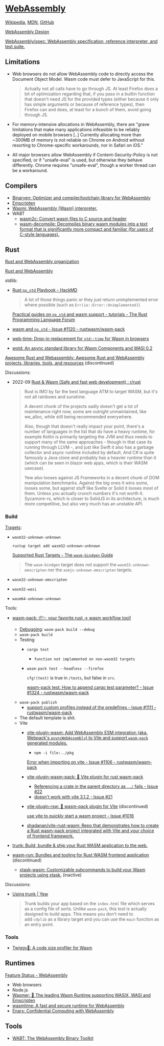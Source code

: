 # [WebAssembly](https://webassembly.org/)
[Wikipedia](https://en.wikipedia.org/wiki/WebAssembly), [MDN](https://developer.mozilla.org/en-US/docs/WebAssembly), [GitHub](https://github.com/WebAssembly)

[WebAssembly Design](https://github.com/WebAssembly/design)

[WebAssembly/spec: WebAssembly specification, reference interpreter, and test suite.](https://github.com/WebAssembly/spec)

## Limitations
- Web browsers do not allow WebAssembly code to directly access the Document Object Model. Wasm code must defer to JavaScript for this.

  > Actually not all calls have to go through JS. At least Firefox does a bit of optimization regarding that, if you pass in a builtin function that doesn't need JS for the provided types (either because it only has simple arguments or because of reference types), then Firefox can and does, at least for a bunch of them, avoid going through JS.

- For memory-intensive allocations in WebAssembly, there are "grave limitations that make many applications infeasible to be reliably deployed on mobile browsers \[..\] Currently allocating more than ~300MB of memory is not reliable on Chrome on Android without resorting to Chrome-specific workarounds, nor in Safari on iOS."
- All major browsers allow WebAssembly if Content-Security-Policy is not specified, or if "unsafe-eval" is used, but otherwise they behave differently. Chrome requires "unsafe-eval", though a worker thread can be a workaround.

## Compilers
- [Binaryen: Optimizer and compiler/toolchain library for WebAssembly](https://github.com/WebAssembly/binaryen)
- [Emscripten](https://emscripten.org/)
- [Wasmi: WebAssembly (Wasm) interpreter.](https://github.com/wasmi-labs/wasmi)
- WABT
  - [wasm2c: Convert wasm files to C source and header](https://github.com/WebAssembly/wabt/tree/main/wasm2c)
  - [wasm-decompile: Decompiles binary wasm modules into a text format that is significantly more compact and familiar (for users of C-style languages).](https://github.com/WebAssembly/wabt/blob/main/docs/decompiler.md)

## Rust
[Rust and WebAssembly organization](https://github.com/rustwasm)

[Rust and WebAssembly](https://rustwasm.github.io/book/introduction.html)

stdlib:
- [Rust `no_std` Playbook - HackMD](https://hackmd.io/@alxiong/rust-no-std)

  > A lot of those things panic or they just return unimplemented error where possible (such as `Err(io::Error::Unimplemented)`)

  [Practical guides on `no_std` and wasm support - tutorials - The Rust Programming Language Forum](https://users.rust-lang.org/t/practical-guides-on-no-std-and-wasm-support/94762)

- [wasm and `no_std` - Issue #1120 - rustwasm/wasm-pack](https://github.com/rustwasm/wasm-pack/issues/1120)

- [web-time: Drop-in replacement for `std::time` for Wasm in browsers](https://github.com/daxpedda/web-time)

- [wstd: An async standard library for Wasm Components and WASI 0.2](https://github.com/yoshuawuyts/wstd)

[Awesome Rust and Webassembly: Awesome Rust and WebAssembly projects, libraries, tools, and resources](https://github.com/rustwasm/awesome-rust-and-webassembly) (discontinued)

Discussions:
- 2022-09 [Rust & Wasm (Safe and fast web development) : r/rust](https://www.reddit.com/r/rust/comments/xk706q/rust_wasm_safe_and_fast_web_development/)

  > Rust is IMO by far the best language ATM to target WASM, but it's not all rainbows and sunshine.
  > 
  > A decent chunk of the projects sadly doesn't get a lot of maintenance right now, some are outright unmaintained, like we_alloc, while still being recommended everywhere.
  > 
  > Also, though that doesn't really impact your point, there's a number of languages in the list that do have a heavy runtime, for example Kotlin is primarily targeting the JVM and thus needs to support many of the same approaches - though in that case its running through LLVM -, and just like Swift it also has a garbage collector and async runtime included by default. And C# is quite famously a Java clone and probably has a heavier runtime than it (which can be seen in blazor web apps, which is their WASM usecase).
  > 
  > Yew also looses against JS Frameworks in a decent chunk of DOM manipulation benchmarks. Against the big ones it wins some, looses some, but against stuff like Svelte or Solid it looses most of them. Unless you actually crunch numbers it's not worth it. Sycamore-rs, which is closer to SolidJS in its architecture, is much more competitive, but also very much has an unstable API.

### Build
[Tragets](https://doc.rust-lang.org/rustc/platform-support.html#tier-2):
- `wasm32-unknown-unknown`

  `rustup target add wasm32-unknown-unknown`

  [Supported Rust Targets - The `wasm-bindgen` Guide](https://rustwasm.github.io/docs/wasm-bindgen/reference/rust-targets.html)
  > The `wasm-bindgen` target does not support the `wasm32-unknown-emscripten` nor the `asmjs-unknown-emscripten` targets.

- `wasm32-unknown-emscripten`

- `wasm32-wasi`

- `wasm64-unknown-unknown`

Tools:
- [wasm-pack: 📦✨ your favorite rust -> wasm workflow tool!](https://github.com/rustwasm/wasm-pack)
  - [Debugging](https://rustwasm.github.io/book/reference/debugging.html): `wasm-pack build --debug`
  - `wasm-pack build`
  - Testing
    - `cargo test`
      - `function not implemented on non-wasm32 targets`
    - `wasm-pack test --headless --firefox`

      `cfg!(test)` is true in `/tests`, but false in `src`.

      [wasm-pack test: How to append cargo test parameter? - Issue #1324 - rustwasm/wasm-pack](https://github.com/rustwasm/wasm-pack/issues/1324)
  - `wasm-pack publish`
    - [support custom profiles instead of the predefines - Issue #1111 - rustwasm/wasm-pack](https://github.com/rustwasm/wasm-pack/issues/1111)
  - The default template is shit.
  - Vite
    - [vite-plugin-wasm: Add WebAssembly ESM integration (aka. Webpack's `asyncWebAssembly`) to Vite and support `wasm-pack` generated modules.](https://github.com/Menci/vite-plugin-wasm/)
      - `npm -i file:../pkg`
      
      [Error when importing on vite - Issue #1106 - rustwasm/wasm-pack](https://github.com/rustwasm/wasm-pack/issues/1106)
    - [vite-plugin-wasm-pack: 🦀 Vite plugin for rust wasm-pack](https://github.com/nshen/vite-plugin-wasm-pack)
      - [Referencing a crate in the parent directory as `../` fails - Issue #22](https://github.com/nshen/vite-plugin-wasm-pack/issues/22)
      - [doesn't work with vite 3.1.2 - Issue #21](https://github.com/nshen/vite-plugin-wasm-pack/issues/21)
    - [vite-plugin-rsw: 🦞 wasm-pack plugin for Vite](https://github.com/rwasm/vite-plugin-rsw) (discontinued)
  
      [use vite to quickly start a wasm project - Issue #1016](https://github.com/rustwasm/wasm-pack/issues/1016)
    - [shadanan/vite-rust-wasm: Repo that demonstrates how to create a Rust wasm-pack project integrated with Vite and your choice of frontend framework.](https://github.com/shadanan/vite-rust-wasm)

- [trunk: Build, bundle & ship your Rust WASM application to the web.](https://github.com/trunk-rs/trunk)

- [wasm-run: Bundles and tooling for Rust WASM frontend application](https://github.com/IMI-eRnD-Be/wasm-run) (discontinued)
  - [xtask-wasm: Customizable subcommands to build your Wasm projects using xtask.](https://github.com/rustminded/xtask-wasm) (inactive)

Discussions:
- [Using trunk | Yew](https://yew.rs/docs/0.18.0/getting-started/project-setup/using-trunk)

  > Trunk builds your app based on the `index.html` file which serves as a config file of sorts. Unlike `wasm-pack`, this tool is actually designed to build apps. This means you don't need to add `cdylib` as a library target and you can use the `main` function as an entry point.

### Tools
- [Twiggy🌱: A code size profiler for Wasm](https://github.com/rustwasm/twiggy)

## Runtimes
[Feature Status - WebAssembly](https://webassembly.org/features/)

- Web browsers
- Node.js
- [Wasmer: 🚀 The leading Wasm Runtime supporting WASIX, WASI and Emscripten](https://github.com/wasmerio/wasmer)
- [wasmtime: A fast and secure runtime for WebAssembly](https://github.com/bytecodealliance/wasmtime)
- [Enarx: Confidential Computing with WebAssembly](https://github.com/enarx/enarx)

## Tools
- [WABT: The WebAssembly Binary Toolkit](https://github.com/WebAssembly/wabt)